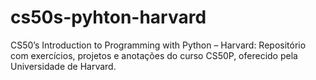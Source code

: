 # cs50s-pyhton-harvard
CS50’s Introduction to Programming with Python – Harvard: Repositório com exercícios, projetos e anotações do curso CS50P, oferecido pela Universidade de Harvard.
